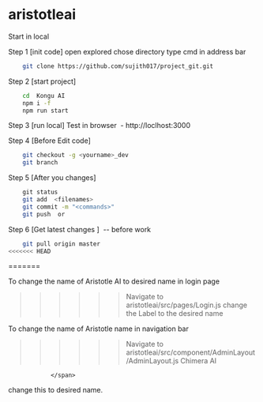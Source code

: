 # aristotleai

Start in local

Step 1 [init code]
	open explored chose directory 
	type cmd in address bar
```sh
	git clone https://github.com/sujith017/project_git.git
```
Step 2 [start project]
```sh
	cd  Kongu AI
	npm i -f 
	npm run start
```
	 
	

Step 3	[run local]
	Test in browser  - http://loclhost:3000 
	
Step 4 [Before Edit code]
```sh
	git checkout -g <yourname>_dev 
	git branch
``` 
	
Step 5 [After you changes] 
```sh
  	git status
	git add  <filenames>
	git commit -m "<commands>"
	git push  or 
```
Step 6 [Get latest changes ]  -- before work
```sh
	git pull origin master 
<<<<<<< HEAD
```
=======


To change the name of Aristotle AI to desired name in login page
>>>>>>Navigate to aristotleai/src/pages/Login.js
>>>>>>change the Label to the desired name

To change the name of Aristotle name in navigation bar 
>>>>>> Navigate to aristotleai/src/component/AdminLayout/AdminLayout.js
>>>>>><span className="mt-1 ms-1 sidebar-text">
                            Chimera AI
          
                </span>
change this to desired name.

